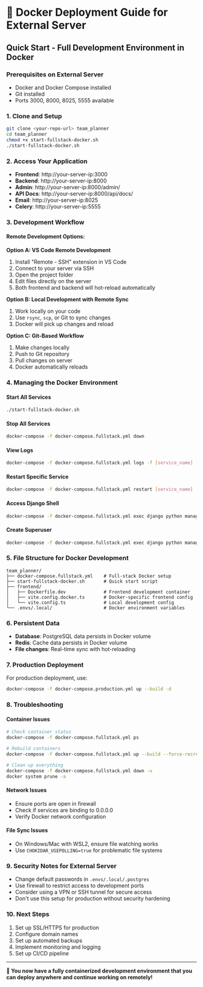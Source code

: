 # 🐳 Docker Deployment Guide for External Server

## Quick Start - Full Development Environment in Docker

### Prerequisites on External Server
- Docker and Docker Compose installed
- Git installed
- Ports 3000, 8000, 8025, 5555 available

### 1. Clone and Setup
```bash
git clone <your-repo-url> team_planner
cd team_planner
chmod +x start-fullstack-docker.sh
./start-fullstack-docker.sh
```

### 2. Access Your Application
- **Frontend**: http://your-server-ip:3000
- **Backend**: http://your-server-ip:8000
- **Admin**: http://your-server-ip:8000/admin/
- **API Docs**: http://your-server-ip:8000/api/docs/
- **Email**: http://your-server-ip:8025
- **Celery**: http://your-server-ip:5555

### 3. Development Workflow

#### Remote Development Options:

**Option A: VS Code Remote Development**
1. Install "Remote - SSH" extension in VS Code
2. Connect to your server via SSH
3. Open the project folder
4. Edit files directly on the server
5. Both frontend and backend will hot-reload automatically

**Option B: Local Development with Remote Sync**
1. Work locally on your code
2. Use `rsync`, `scp`, or Git to sync changes
3. Docker will pick up changes and reload

**Option C: Git-Based Workflow**
1. Make changes locally
2. Push to Git repository
3. Pull changes on server
4. Docker automatically reloads

### 4. Managing the Docker Environment

#### Start All Services
```bash
./start-fullstack-docker.sh
```

#### Stop All Services
```bash
docker-compose -f docker-compose.fullstack.yml down
```

#### View Logs
```bash
docker-compose -f docker-compose.fullstack.yml logs -f [service_name]
```

#### Restart Specific Service
```bash
docker-compose -f docker-compose.fullstack.yml restart [service_name]
```

#### Access Django Shell
```bash
docker-compose -f docker-compose.fullstack.yml exec django python manage.py shell
```

#### Create Superuser
```bash
docker-compose -f docker-compose.fullstack.yml exec django python manage.py createsuperuser
```

### 5. File Structure for Docker Development
```
team_planner/
├── docker-compose.fullstack.yml    # Full-stack Docker setup
├── start-fullstack-docker.sh       # Quick start script
├── frontend/
│   ├── Dockerfile.dev              # Frontend development container
│   ├── vite.config.docker.ts       # Docker-specific frontend config
│   └── vite.config.ts              # Local development config
└── .envs/.local/                   # Docker environment variables
```

### 6. Persistent Data
- **Database**: PostgreSQL data persists in Docker volume
- **Redis**: Cache data persists in Docker volume
- **File changes**: Real-time sync with hot-reloading

### 7. Production Deployment
For production deployment, use:
```bash
docker-compose -f docker-compose.production.yml up --build -d
```

### 8. Troubleshooting

#### Container Issues
```bash
# Check container status
docker-compose -f docker-compose.fullstack.yml ps

# Rebuild containers
docker-compose -f docker-compose.fullstack.yml up --build --force-recreate

# Clean up everything
docker-compose -f docker-compose.fullstack.yml down -v
docker system prune -a
```

#### Network Issues
- Ensure ports are open in firewall
- Check if services are binding to 0.0.0.0
- Verify Docker network configuration

#### File Sync Issues
- On Windows/Mac with WSL2, ensure file watching works
- Use `CHOKIDAR_USEPOLLING=true` for problematic file systems

### 9. Security Notes for External Server
- Change default passwords in `.envs/.local/.postgres`
- Use firewall to restrict access to development ports
- Consider using a VPN or SSH tunnel for secure access
- Don't use this setup for production without security hardening

### 10. Next Steps
1. Set up SSL/HTTPS for production
2. Configure domain names
3. Set up automated backups
4. Implement monitoring and logging
5. Set up CI/CD pipeline

---

**🎉 You now have a fully containerized development environment that you can deploy anywhere and continue working on remotely!**
